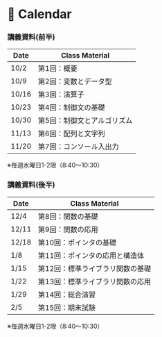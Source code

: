 # 📅 Calendar

### 講義資料(前半)

| Date  | Class Material              |
| ----- | --------------------------- |
| 10/2  | 第1回：概要                 |
| 10/9  | 第2回：変数とデータ型       |
| 10/16 | 第3回：演算子               |
| 10/23 | 第4回：制御文の基礎         |
| 10/30 | 第5回：制御文とアルゴリズム |
| 11/13 | 第6回：配列と文字列         |
| 11/20 | 第7回：コンソール入出力     |

※毎週水曜日1-2限（8:40～10:30）

### 講義資料(後半)

| Date  | Class Material                   |
| ----- | -------------------------------- |
| 12/4  | 第8回：関数の基礎                |
| 12/11 | 第9回：関数の応用                |
| 12/18 | 第10回：ポインタの基礎           |
| 1/8   | 第11回：ポインタの応用と構造体   |
| 1/15  | 第12回：標準ライブラリ関数の基礎 |
| 1/22  | 第13回：標準ライブラリ関数の応用 |
| 1/29  | 第14回：総合演習                 |
| 2/5   | 第15回：期末試験                 |

※毎週水曜日1-2限（8:40～10:30）
